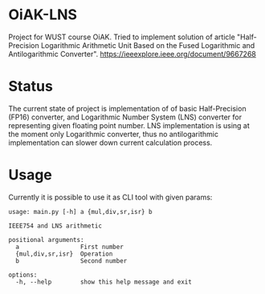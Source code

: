 # OiAK-LNS
Project for WUST course OiAK. Tried to implement solution of article "Half-Precision Logarithmic Arithmetic Unit Based on the Fused Logarithmic and Antilogarithmic Converter".
https://ieeexplore.ieee.org/document/9667268

# Status 
The current state of project is implementation of of basic Half-Precision (FP16) converter, and Logarithmic Number System (LNS) converter for representing given floating point number.
LNS implementation is using at the moment only Logarithmic converter, thus no antilogarithmic implementation can slower down current calculation process.

# Usage
Currently it is possible to use it as CLI tool with given params:

```
usage: main.py [-h] a {mul,div,sr,isr} b

IEEE754 and LNS arithmetic

positional arguments:
  a                 First number
  {mul,div,sr,isr}  Operation
  b                 Second number

options:
  -h, --help        show this help message and exit
```
